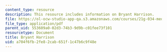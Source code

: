 ```yaml
---
content_type: resource
description: This resource includes information on Bryant Harrison.
file: https://ol-ocw-studio-app-qa.s3.amazonaws.com/courses/21g-034-media-education-and-the-marketplace-fall-2005/a704f6fb2fe82cab651f1c47b6c9f48e_MIT21G_034F05_wsisbryantha.pdf
file_type: application/pdf
parent_uid: 553609a0-02d3-74b3-9d9b-c01fee73f101
resourcetype: Document
title: Bryant Harrison
uid: a704f6fb-2fe8-2cab-651f-1c47b6c9f48e
---
```

